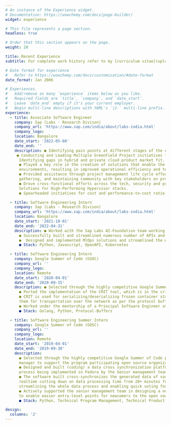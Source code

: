 ```yaml
---
# An instance of the Experience widget.
# Documentation: https://wowchemy.com/docs/page-builder/
widget: experience

# This file represents a page section.
headless: true

# Order that this section appears on the page.
weight: 20

title: Recent Experience
subtitle: For complete work history refer to my [curriculum vitae](uploads/cv.pdf).

# Date format for experience
#   Refer to https://wowchemy.com/docs/customization/#date-format
date_format: Jan 2006

# Experiences.
#   Add/remove as many `experience` items below as you like.
#   Required fields are `title`, `company`, and `date_start`.
#   Leave `date_end` empty if it's your current employer.
#   Begin multi-line descriptions with YAML's `|2-` multi-line prefix.
experience:
  - title: Associate Software Engineer
    company: Sap (Labs - Research Divison)
    company_url: 'https://www.sap.com/india/about/labs-india.html'
    company_logo: 
    location: Bangalore
    date_start: '2022-05-08'
    date_end: ''
    description: ● Identifying pain points at different stages of the enterprise customer journey and ideating and building solutions for Hybrid and Private Cloud Customers.  
     ● Conducting and Leading Multiple GreenField Project initiatives following Industry Trends and Insights and after
      Identifying gaps in hybrid and private cloud product market fit.
      ● Played a key role in the creation of solutions that enable the ability to run software anywhere in high-demand, critical
      environments, resulting in improved operational efficiency and team productivity
      ● Provided assistance through project management life cycle efforts, including scope of work analysis, requirements
      gathering, and maintaining community with key stakeholders on progress and change management initiatives
      ● Drove cross-functional efforts across the tech, security and product teams to build and optimize Cloud Native
      Solutions for High-Performing Hypervisor stacks.
      ● Spearheaded initiatives for cost and performance-to-cost ratio

  - title: Software Engineering Intern
    company: Sap (Labs - Research Divison)
    company_url: 'https://www.sap.com/india/about/labs-india.html'
    location: Bangalore
    date_start: '2021-10-01'
    date_end: '2022-04-31'
    description: ● Worked with the Sap Labs AI-Foundation team working on SAP's cutting edge ML and AI, cloud-based platform
      ● Successfully built and streamlined numerous number of APIs and microservices that are used by the cloud platform
      ●  Designed and implemented MlOps solutions and streamlined the whole pipeline to automate processes
      ● Stack: Python, Javascript, OpenAPI, Kubernetes

  - title: Software Engineering Intern
    company: Google Summer of Code (GSOC)
    company_url: ''
    company_logo:
    location: Remote
    date_start: '2020-04-01'
    date_end: '2020-09-15'
    description: ● Selected through the highly competitive Google Summer of Code program to work as a summer intern with the program-participating open source organization CRIU
      ● Ported the implementation of the CRIT tool, which is in the criu program package, from Python to Golang
      ● CRIT is used for serializing/deserializing frozen container state images and allowing editing, modifications and preparing
      them for transportation over the network as per the protocol buffer definitions
      ● Worked under the mentorship of a Principal Software Engineer at Red Hat to accomplish the project
      ● Stack: Golang, Python, Protocol-Buffers

  - title: Software Engineering Summer Intern
    company: Google Summer of Code (GOSC)
    company_url: ''
    company_logo:
    location: Remote
    date_start: '2019-04-01'
    date_end: '2019-09-30'
    description:  
      ● Selected through the highly competitive Google Summer of Code program to work in partnership with a Senior Program
      manager to support the program participating open source organization fedora.org (redhat subsidiary)
      ● Designed and built (coding) a data cross synchronization platform from the ground up for a new feature management
      process being implemented in Fedora by the Senior management team
      ● The software built cross-synchronizes the generated data of various services across each other using REST api and xml in
      realtime cutting down on data processing time from 20+ minutes for a single feature down to 20 seconds, thus
      streamlining the whole data process and enabling quick voting for new feature changes
      ● Actively supported the senior management team in designing a new feature change process and other program activities
      to enable easier entry-level points for newcomers to the open source project
      ● Stack: Python, Technical Program Management, Technical Product Development

design:
  columns: '2'
---
```

